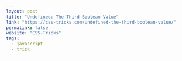 ```yaml
---
layout: post
title: "Undefined: The Third Boolean Value"
link: "https://css-tricks.com/undefined-the-third-boolean-value/"
permalink: false
website: "CSS-Tricks"
tags:
  - javascript
  - trick
---
```

